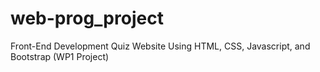 # web-prog_project
Front-End Development Quiz Website Using HTML, CSS, Javascript, and Bootstrap (WP1 Project)
